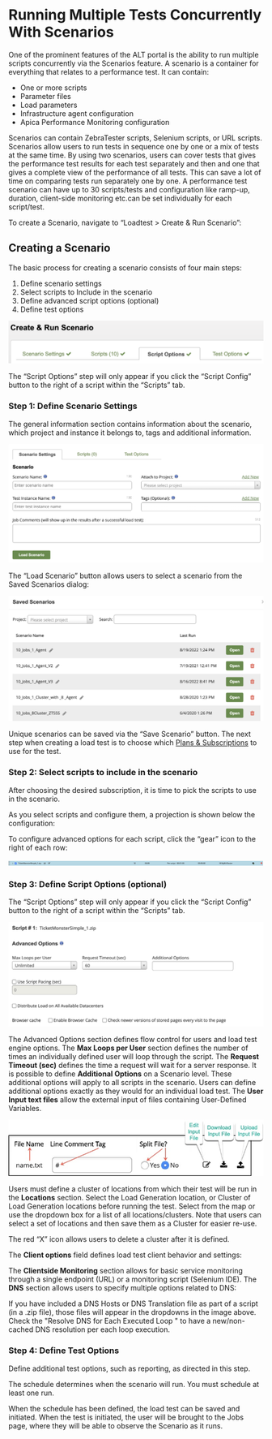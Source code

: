 # Running Multiple Tests Concurrently With Scenarios

One of the prominent features of the ALT portal is the ability to run multiple scripts concurrently via the Scenarios feature. A scenario is a container for everything that relates to a performance test. It can contain:

* One or more scripts
* Parameter files
* Load parameters
* Infrastructure agent configuration
* Apica Performance Monitoring configuration

Scenarios can contain ZebraTester scripts, Selenium scripts, or URL scripts. Scenarios allow users to run tests in sequence one by one or a mix of tests at the same time. By using two scenarios, users can cover tests that gives the performance test results for each test separately and then and one that gives a complete view of the performance of all tests. This can save a lot of time on comparing tests run separately one by one. A performance test scenario can have up to 30 scripts/tests and configuration like ramp-up, duration, client-side monitoring etc.can be set individually for each script/test.

To create a Scenario, navigate to “Loadtest > Create & Run Scenario”:





## Creating a Scenario <a href="#runningmultipletestsconcurrentlywithscenarios-creatingascenario" id="runningmultipletestsconcurrentlywithscenarios-creatingascenario"></a>

The basic process for creating a scenario consists of four main steps:

1. Define scenario settings
2. Select scripts to Include in the scenario
3. Define advanced script options (optional)
4. Define test options

![](../../.gitbook/assets/2175008799.png)

The “Script Options” step will only appear if you click the “Script Config” button to the right of a script within the “Scripts” tab.

### Step 1: Define Scenario Settings <a href="#runningmultipletestsconcurrentlywithscenarios-step1-definescenariosettings" id="runningmultipletestsconcurrentlywithscenarios-step1-definescenariosettings"></a>

The general information section contains information about the scenario, which project and instance it belongs to, tags and additional information.

![](../../.gitbook/assets/2175074318.png)

The “Load Scenario” button allows users to select a scenario from the Saved Scenarios dialog:

![](../../.gitbook/assets/2174943239.png)

Unique scenarios can be saved via the “Save Scenario” button. The next step when creating a load test is to choose which [Plans & Subscriptions](https://apica-kb.atlassian.net/wiki/pages/createpage.action?spaceKey=DMT\&title=Plans%20%26%20Subscriptions) to use for the test.



### Step 2: Select scripts to include in the scenario <a href="#runningmultipletestsconcurrentlywithscenarios-step2-selectscriptstoincludeinthescenario" id="runningmultipletestsconcurrentlywithscenarios-step2-selectscriptstoincludeinthescenario"></a>

After choosing the desired subscription, it is time to pick the scripts to use in the scenario.



As you select scripts and configure them, a projection is shown below the configuration:



To configure advanced options for each script, click the “gear” icon to the right of each row:

![](../../.gitbook/assets/2175467545.png)

### Step 3: Define Script Options (optional) <a href="#runningmultipletestsconcurrentlywithscenarios-step3-definescriptoptions-optional" id="runningmultipletestsconcurrentlywithscenarios-step3-definescriptoptions-optional"></a>

The “Script Options” step will only appear if you click the “Script Config” button to the right of a script within the “Scripts” tab.

![](../../.gitbook/assets/2175467535.png)

The Advanced Options section defines flow control for users and load test engine options. The **Max Loops per User** section defines the number of times an individually defined user will loop through the script. The **Request Timeout (sec)** defines the time a request will wait for a server response. It is possible to define **Additional Options** on a Scenario level. These additional options will apply to all scripts in the scenario. Users can define additional options exactly as they would for an individual load test. The **User Input text files** allow the external input of files containing User-Defined Variables.

![](../../.gitbook/assets/2174321443.png)

Users must define a cluster of locations from which their test will be run in the **Locations** section. Select the Load Generation location, or Cluster of Load Generation locations before running the test. Select from the map or use the dropdown box for a list of all locations/clusters. Note that users can select a set of locations and then save them as a Cluster for easier re-use.



The red “X” icon allows users to delete a cluster after it is defined.

The **Client options** field defines load test client behavior and settings:



The **Clientside Monitoring** section allows for basic service monitoring through a single endpoint (URL) or a monitoring script (Selenium IDE). The **DNS** section allows users to specify multiple options related to DNS:



If you have included a DNS Hosts or DNS Translation file as part of a script (in a .zip file), those files will appear in the dropdowns in the image above. Check the "Resolve DNS for Each Executed Loop " to have a new/non-cached DNS resolution per each loop execution.

### Step 4: Define Test Options <a href="#runningmultipletestsconcurrentlywithscenarios-step4-definetestoptions" id="runningmultipletestsconcurrentlywithscenarios-step4-definetestoptions"></a>

Define additional test options, such as reporting, as directed in this step.



The schedule determines when the scenario will run. You must schedule at least one run.

When the schedule has been defined, the load test can be saved and initiated. When the test is initiated, the user will be brought to the Jobs page, where they will be able to observe the Scenario as it runs.
